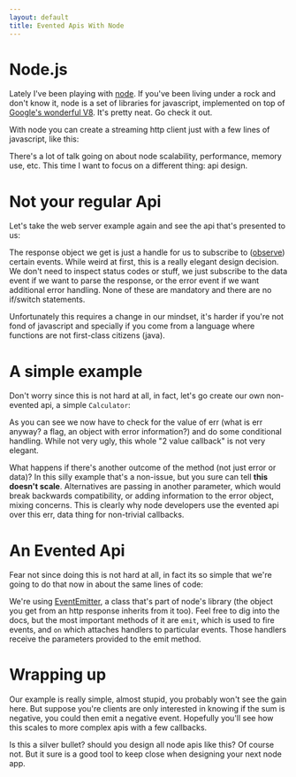 ```yaml
---
layout: default
title: Evented Apis With Node
---
```


# Node.js

Lately I've been playing with [node](http://nodejs.org/). If you've been living under a rock and don't know it, node is a set of libraries for javascript, implemented on top of [Google's wonderful V8](http://code.google.com/p/v8/). It's pretty neat. Go check it out.

With node you can create a streaming http client just with a few lines of javascript, like this:

<script src="https://gist.github.com/1623715.js">_</script>

There's a lot of talk going on about node scalability, performance, memory use, etc. This time I want to focus on a different thing: api design.

# Not your regular Api

Let's take the web server example again and see the api that's presented to us:

<script src="https://gist.github.com/1623720.js">_</script>

The response object we get is just a handle for us to subscribe to ([observe](http://en.wikipedia.org/wiki/Observer_pattern)) certain events. While weird at first, this is a really elegant design decision. We don't need to inspect status codes or stuff, we just subscribe to the data event if we want to parse the response, or the error event if we want additional error handling. None of these are mandatory and there are no if/switch statements.

Unfortunately this requires a change in our mindset, it's harder if you're not fond of javascript and specially if you come from a language where functions are not first-class citizens (java).

# A simple example

Don't worry since this is not hard at all, in fact, let's go create our own non-evented api, a simple `Calculator`:

<script src="https://gist.github.com/1623948.js">_</script>

As you can see we now have to check for the value of err (what is err anyway? a flag, an object with error information?) and do some conditional handling. While not very ugly, this whole "2 value callback" is not very elegant. 

What happens if there's another outcome of the method (not just error or data)? In this silly example that's a non-issue, but you sure can tell **this doesn't scale**. Alternatives are passing in another parameter, which would break backwards compatibility, or adding information to the error object, mixing concerns. This is clearly why node developers use the evented api over this err, data thing for non-trivial callbacks.

# An Evented Api

Fear not since doing this is not hard at all, in fact its so simple that we're going to do that now in about the same lines of code:

<script src="https://gist.github.com/1623971.js">_</script>

We're using [EventEmitter](http://nodejs.org/docs/latest/api/events.html), a class that's part of node's library (the object you get from an http response inherits from it too). Feel free to dig into the docs, but the most important methods of it are `emit`, which is used to fire events, and `on` which attaches handlers to particular events. Those handlers receive the parameters provided to the emit method.

# Wrapping up

Our example is really simple, almost stupid, you probably won't see the gain here. But suppose you're clients are only interested in knowing if the sum is negative, you could then emit a negative event. Hopefully you'll see how this scales to more complex apis with a few callbacks.

Is this a silver bullet? should you design all node apis like this? Of course not. But it sure is a good tool to keep close when designing your next node app.


